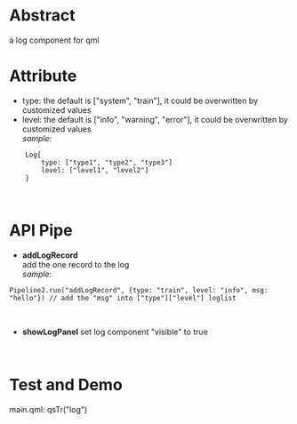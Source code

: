 # Abstract
a log component for qml  

# Attribute
* type: the default is ["system", "train"], it could be overwritten by customized values  
* level: the default is ["info", "warning", "error"], it could be overwritten by customized values  
_sample_:
```
    Log{
        type: ["type1", "type2", "type3"]
        level: ["level1", "level2"]
    }
```  
</br>

# API Pipe
* **addLogRecord**  
add the one record to the log  
_sample_:  
```
Pipeline2.run("addLogRecord", {type: "train", level: "info", msg: "hello"}) // add the "msg" into ["type"]["level"] loglist
```  
</br>

* **showLogPanel**
set log component "visible" to true  
</br>

# Test and Demo
main.qml: qsTr("log")  
</br>